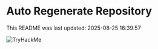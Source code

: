 # Auto Regenerate Repository

This README was last updated: 2025-08-25 16:39:57

 ![TryHackMe](https://tryhackme.com/badge/533634)